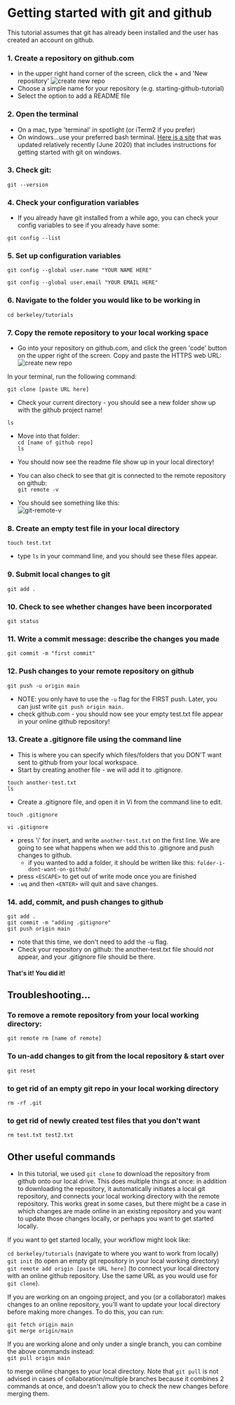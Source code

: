 # Getting started with git and github
This tutorial assumes that git has already been installed and the user has created an account on github. 

### 1. Create a repository on github.com
- in the upper right hand corner of the screen, click the + and 'New repository'
![create new repo](imgs/new-repo-screenshot.png)
- Choose a simple name for your repository (e.g. starting-github-tutorial)
- Select the option to add a README file

### 2. Open the terminal
- On a mac, type 'terminal' in spotlight (or iTerm2 if you prefer)
- On windows...use your preferred bash terminal. [Here is a site](https://www.computerhope.com/issues/ch001927.htm) that was updated relatively recently (June 2020) that includes instructions for getting started with git on windows. 

### 3. Check git:
`git --version`

### 4. Check your configuration variables
- If you already have git installed from a while ago, you can check your config variables to see if you already have some:  

`git config --list`

### 5. Set up configuration variables  

`git config --global user.name "YOUR NAME HERE"`  

`git config --global user.email "YOUR EMAIL HERE"`

### 6. Navigate to the folder you would like to be working in  

`cd berkeley/tutorials`

### 7. Copy the remote repository to your local working space  
- Go into your repository on github.com, and click the green 'code' button on the upper right of the screen. Copy and paste the HTTPS web URL:  
![create new repo](imgs/git-clone-screenshot.png)  

In your terminal, run the following command:  

`git clone [paste URL here]`  

- Check your current directory - you should see a new folder show up with the github project name!  

`ls`

- Move into that folder:  
`cd [name of github repo]`  
`ls`  

- You should now see the readme file show up in your local directory!  

- You can also check to see that git is connected to the remote repository on github:  
`git remote -v`  
- You should see something like this:  
![git-remote-v](imgs/git-remote-v.png)  

### 8. Create an empty test file in your local directory  
   
`touch test.txt`  

- type `ls` in your command line, and you should see these files appear. 

### 9. Submit local changes to git
`git add .`  

### 10. Check to see whether changes have been incorporated
`git status`  

### 11. Write a commit message: describe the changes you made
`git commit -m "first commit"`  

### 12. Push changes to your remote repository on github  

`git push -u origin main`  
- NOTE: you only have to use the `-u` flag for the FIRST push. Later, you can just write `git push origin main.`  
- check github.com - you should now see your empty test.txt file appear in your online github repository!  

### 13. Create a .gitignore file using the command line
- This is where you can specify which files/folders that you DON'T want sent to github from your local workspace.  
- Start by creating another file - we will add it to .gitignore.

`touch another-test.txt`  
`ls`  

- Create a .gitignore file, and open it in Vi from the command line to edit.  

`touch .gitignore`  

`vi .gitignore`  

- press 'i' for insert, and write `another-test.txt` on the first line. We are going to see what happens when we add this to .gitignore and push changes to github.
	- if you wanted to add a folder, it should be written like this: `folder-i-dont-want-on-github/`
- press `<ESCAPE>` to get out of write mode once you are finished
- `:wq` and then `<ENTER>` will quit and save changes.  

### 14. add, commit, and push changes to github  

`git add .`  
`git commit -m "adding .gitignore"`  
`git push origin main`   
- note that this time, we don't need to add the -u flag.
- Check your repository on github: the another-test.txt file should *not* appear, and your .gitignore file should be there.

#### That's it! You did it!

## Troubleshooting...
### To remove a remote repository from your local working directory:
`git remote rm [name of remote]`  

### To un-add changes to git from the local repository & start over
`git reset`

### to get rid of an empty git repo in your local working directory
`rm -rf .git`

### to get rid of newly created test files that you don't want
`rm test.txt test2.txt`

## Other useful commands
- In this tutorial, we used `git clone` to download the repository from github onto our local drive. This does multiple things at once: in addition to downloading the repository, it automatically initiates a local git repository, and connects your local working directory with the remote repository. This works great in some cases, but there might be a case in which changes are made online in an existing repository and you want to update those changes locally, or perhaps you want to get started locally. 

If you want to get started locally, your workflow might look like: 

`cd berkeley/tutorials` (navigate to where you want to work from locally)   
`git init` (to open an empty git repository in your local working directory)  
`git remote add origin [paste URL here]` (to connect your local directory with an online github repository. Use the same URL as you would use for `git clone`).  

If you are working on an ongoing project, and you (or a collaborator) makes changes to an online repository, you'll want to update your local directory before making more changes. To do this, you can run:  

`git fetch origin main`  
`git merge origin/main`  

If you are working alone and only under a single branch, you can combine the above commands instead:  
`git pull origin main`  

to merge online changes to your local directory. Note that `git pull` is not advised in cases of collaboration/multiple branches because it combines 2 commands at once, and doesn't allow you to check the new changes before merging them.
